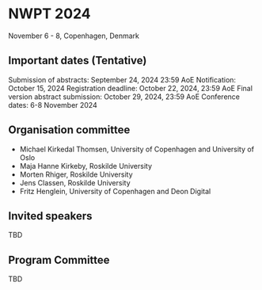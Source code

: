 # NWPT 2024

November 6 - 8, Copenhagen, Denmark

## Important dates (Tentative)

Submission of abstracts: September 24, 2024 23:59 AoE
Notification: October 15, 2024
Registration deadline: October 22, 2024, 23:59 AoE
Final version abstract submission: October 29, 2024, 23:59 AoE
Conference dates: 6-8 November 2024


## Organisation committee

  * Michael Kirkedal Thomsen, University of Copenhagen and University of Oslo
  * Maja Hanne Kirkeby, Roskilde University
  * Morten Rhiger, Roskilde University
  * Jens Classen, Roskilde University
  * Fritz Henglein, University of Copenhagen and Deon Digital

## Invited speakers

TBD

## Program Committee

TBD
